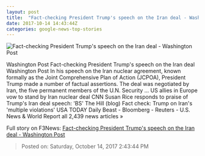 ```yaml
---
layout: post
title:  "Fact-checking President Trump's speech on the Iran deal - Washington Post"
date: 2017-10-14 14:43:44Z
categories: google-news-top-stories
---
```


![Fact-checking President Trump's speech on the Iran deal - Washington Post](https://img.washingtonpost.com/rf/image_1484w/2010-2019/WashingtonPost/2017/10/10/Editorial-Opinion/Images/Trump_Birth_Control_29163-82546.jpg?t=20170517)

Washington Post Fact-checking President Trump's speech on the Iran deal Washington Post In his speech on the Iran nuclear agreement, known formally as the Joint Comprehensive Plan of Action (JCPOA), President Trump made a number of factual assertions. The deal was negotiated by Iran, the five permanent members of the U.N. Security ... US allies in Europe vow to stand by Iran nuclear deal CNN Susan Rice responds to praise of Trump's Iran deal speech: 'BS' The Hill (blog) Fact check: Trump on Iran's 'multiple violations' USA TODAY Daily Beast - Bloomberg - Reuters - U.S. News & World Report all 2,439 news articles »


Full story on F3News: [Fact-checking President Trump's speech on the Iran deal - Washington Post](http://www.f3nws.com/n/ntzjp)

> Posted on: Saturday, October 14, 2017 2:43:44 PM
